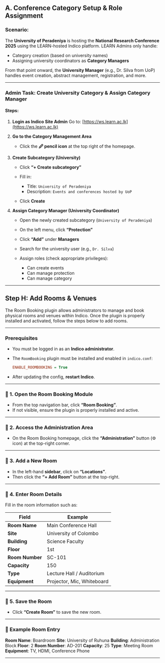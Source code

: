 

##  **A. Conference Category Setup & Role Assignment**

###  Scenario:

The **University of Peradeniya** is hosting the **National Research Conference 2025** using the LEARN-hosted Indico platform. LEARN Admins only handle:

* Category creation (based on university names)
* Assigning university coordinators as **Category Managers**

From that point onward, the **University Manager** (e.g., Dr. Silva from UoP) handles event creation, abstract management, registration, and more.

---

###  **Admin Task: Create University Category & Assign Category Manager**

####  Steps:

1. **Login as Indico Site Admin**
   Go to: [https://ws.learn.ac.lk](https://ws.learn.ac.lk)

2. **Go to the Category Management Area**

   * Click the **🖉 pencil icon** at the top right of the homepage.

3. **Create Subcategory (University)**

   * Click **“+ Create subcategory”**
   * Fill in:

     * Title: `University of Peradeniya`
     * Description: `Events and conferences hosted by UoP`
   * Click **Create**

4. **Assign Category Manager (University Coordinator)**

   * Open the newly created subcategory (`University of Peradeniya`)
   * On the left menu, click **“Protection”**
   * Click **“Add”** under **Managers**
   * Search for the university user (e.g., `Dr. Silva`)
   * Assign roles (check appropriate privileges):

     * Can create events
     * Can manage protection
     * Can manage category


---
##  **Step H: Add Rooms & Venues**

The Room Booking plugin allows administrators to manage and book physical rooms and venues within Indico. Once the plugin is properly installed and activated, follow the steps below to add rooms.

---

###  Prerequisites

* You must be logged in as an **Indico administrator**.
* The `RoomBooking` plugin must be installed and enabled in `indico.conf`:

  ```ini
  ENABLE_ROOMBOOKING = True
  ```
* After updating the config, **restart Indico**.

---

### 🔹 1. **Open the Room Booking Module**

* From the top navigation bar, click **“Room Booking”**.
* If not visible, ensure the plugin is properly installed and active.

---

### 🔹 2. **Access the Administration Area**

* On the Room Booking homepage, click the **“Administration”** button (⚙️ icon) at the top-right corner.

---

### 🔹 3. **Add a New Room**

* In the left-hand **sidebar**, click on **“Locations”**.
* Then click the **“+ Add Room”** button at the top-right.

---

### 🔹 4. **Enter Room Details**

Fill in the room information such as:

| Field           | Example                    |
| --------------- | -------------------------- |
| **Room Name**   | Main Conference Hall       |
| **Site**        | University of Colombo      |
| **Building**    | Science Faculty            |
| **Floor**       | 1st                        |
| **Room Number** | SC-101                     |
| **Capacity**    | 150                        |
| **Type**        | Lecture Hall / Auditorium  |
| **Equipment**   | Projector, Mic, Whiteboard |

---

### 🔹 5. **Save the Room**

* Click **“Create Room”** to save the new room.

---

### 🧪 **Example Room Entry**

**Room Name**: Boardroom
**Site**: University of Ruhuna
**Building**: Administration Block
**Floor**: 2
**Room Number**: AD-201
**Capacity**: 25
**Type**: Meeting Room
**Equipment**: TV, HDMI, Conference Phone

---


